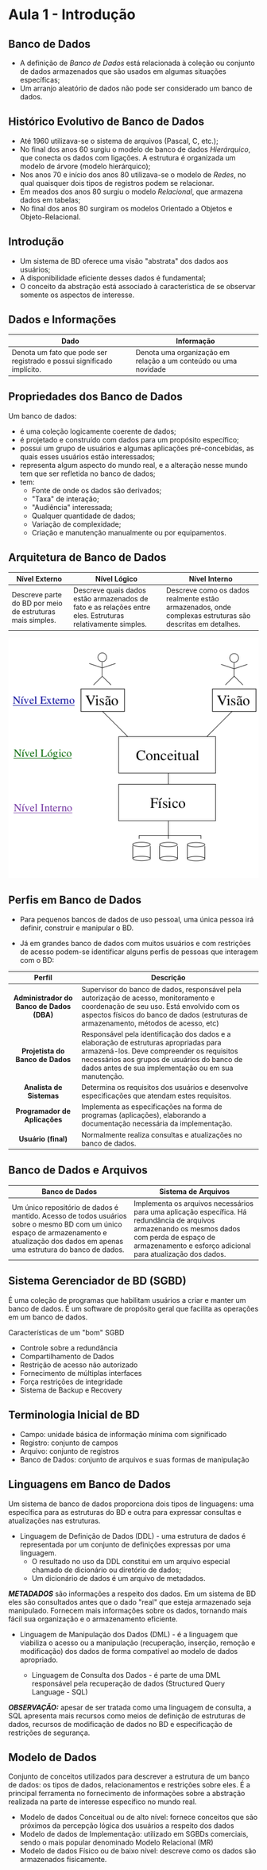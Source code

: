 # Aula 1 - Introdução

## Banco de Dados

- A definição de _Banco de Dados_ está relacionada à coleção ou conjunto de dados armazenados que são usados em algumas situações específicas;
- Um arranjo aleatório de dados não pode ser considerado um banco de dados.

## Histórico Evolutivo de Banco de Dados

- Até 1960 utilizava-se o sistema de arquivos (Pascal, C, etc.);
- No final dos anos 60 surgiu o modelo de banco de dados _Hierárquico_, que conecta os dados com ligações. A estrutura é organizada um modelo de árvore (modelo hierárquico);
- Nos anos 70 e início dos anos 80 utilizava-se o modelo de _Redes_, no qual quaisquer dois tipos de registros podem se relacionar.
- Em meados dos anos 80 surgiu o modelo _Relacional_, que armazena dados em tabelas;
- No final dos anos 80 surgiram os modelos Orientado a Objetos e Objeto-Relacional.

## Introdução

- Um sistema de BD oferece uma visão "abstrata" dos dados aos usuários;
- A disponibilidade eficiente desses dados é fundamental;
- O conceito da abstração está associado à característica de se observar somente os aspectos de interesse.

## Dados e Informações

<center>  

|<center> Dado </center> | <center> Informação </center>|
|-|-|
|Denota um fato que pode ser registrado e possui significado implícito. | Denota uma organização em relação a um conteúdo ou uma novidade |

</center>

## Propriedades dos Banco de Dados

Um banco de dados:

- é uma coleção logicamente coerente de dados;
- é projetado e construído com dados para um propósito específico;
- possui um grupo de usuários e algumas aplicações pré-concebidas, as quais esses usuários estão interessados;
- representa algum aspecto do mundo real, e a alteração nesse mundo tem que ser refletida no banco de dados;
- tem:
  - Fonte de onde os dados são derivados;
  - "Taxa" de interação;
  - "Audiência" interessada;
  - Qualquer quantidade de dados;
  - Variação de complexidade;
  - Criação e manutenção manualmente ou por equipamentos.

## Arquitetura de Banco de Dados

<center>

| <center> Nível Externo </center> |  <center> Nível Lógico </center> |  <center> Nível Interno </center> |
|-|-|-|
| Descreve parte do BD por meio de estruturas mais simples. | Descreve quais dados estão armazenados de fato e as relações entre eles. Estruturas relativamente simples. | Descreve como os dados realmente estão armazenados, onde complexas estruturas são descritas em detalhes. |

![Imagem.](imgs/22-15-15.png)

</center>

## Perfis em Banco de Dados

- Para pequenos bancos de dados de uso pessoal, uma única pessoa irá definir, construir e manipular o BD.

- Já em grandes banco de dados com muitos usuários e com restrições de acesso podem-se identificar alguns perfis de pessoas que interagem com o BD:

| Perfil| <center> Descrição </center> |
| :-: | - |
|**Administrador do Banco de Dados (DBA)** | Supervisor do banco de dados, responsável pela autorização de acesso, monitoramento e coordenação de seu uso. Está envolvido com os aspectos físicos do banco de dados (estruturas de armazenamento, métodos de acesso, etc)|
|**Projetista do Banco de Dados**| Responsável pela identificação dos dados e a elaboração de estruturas apropriadas para armazená-los. Deve compreender os requisitos necessários aos grupos de usuários do banco de dados antes de sua implementação ou em sua manutenção.
|**Analista de Sistemas**| Determina os requisitos dos usuários e desenvolve especificações que atendam estes requisitos.
|**Programador de Aplicações**| Implementa as especificações na forma de programas (aplicações), elaborando a documentação necessária da implementação.
|**Usuário (final)**| Normalmente realiza consultas e atualizações no banco de dados.

## Banco de Dados e Arquivos

| <center> Banco de Dados</center>| <center> Sistema de Arquivos </center>|
| - | - |
| Um único repositório de dados é mantido. Acesso de todos usuários sobre o mesmo BD com um único espaço de armazenamento e atualização dos dados em apenas uma estrutura do banco de dados. | Implementa os arquivos necessários para uma aplicação específica. Há redundância de arquivos armazenando os mesmos dados com perda de espaço de armazenamento e esforço adicional para atualização dos dados. |

## Sistema Gerenciador de BD (SGBD)

É uma coleção de programas que habilitam usuários a criar e manter um banco de dados. É um software de propósito geral que facilita as operações em um banco de dados.

Características de um "bom" SGBD

- Controle sobre a redundância
- Compartilhamento de Dados
- Restrição de acesso não autorizado
- Fornecimento de múltiplas interfaces
- Força restrições de integridade
- Sistema de Backup e Recovery

## Terminologia Inicial de BD

- Campo: unidade básica de informação mínima com significado
- Registro: conjunto de campos
- Arquivo: conjunto de registros
- Banco de Dados: conjunto de arquivos e suas formas de manipulação

## Linguagens em Banco de Dados

Um sistema de banco de dados proporciona dois tipos de linguagens: uma específica para as estruturas do BD e outra para expressar consultas e atualizações nas estruturas.

- Linguagem de Definição de Dados (DDL) - uma estrutura de dados é representada por um conjunto de definições expressas por uma linguagem.
  - O resultado no uso da DDL constitui em um arquivo especial chamado de dicionário ou diretório de dados;
  - Um dicionário de dados é um arquivo de metadados.

**_METADADOS_** são informações a respeito dos dados. Em um sistema de BD eles são consultados antes que o dado "real" que esteja armazenado seja manipulado. Fornecem mais informações sobre os dados, tornando mais fácil sua organização e o armazenamento eficiente.

- Linguagem de Manipulação dos Dados (DML) - é a linguagem que viabiliza o acesso ou a manipulação (recuperação, inserção, remoção e modificação) dos dados de forma compatível ao modelo de dados apropriado.

  - Linguagem de Consulta dos Dados - é parte de uma DML responsável pela recuperação de dados (Structured Query Language - SQL)

**_OBSERVAÇÃO:_** apesar de ser tratada como uma linguagem de consulta, a SQL apresenta mais recursos como meios de definição de estruturas de dados, recursos de modificação de dados no BD e especificação de restrições de segurança.

## Modelo de Dados

Conjunto de conceitos utilizados para descrever a estrutura de um banco de dados: os tipos de dados, relacionamentos e restrições sobre eles. É a principal ferramenta no fornecimento de informações sobre a abstração realizada na parte de interesse específico no mundo real.

- Modelo de dados Conceitual ou de alto nível: fornece conceitos que são próximos da percepção lógica dos usuários a respeito dos dados
- Modelo de dados de Implementação: utilizado em SGBDs comerciais, sendo o mais popular denominado Modelo Relacional (MR)
- Modelo de dados Físico ou de baixo nível: descreve como os dados são armazenados fisicamente.
